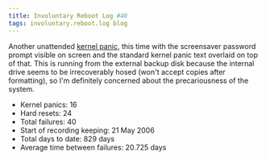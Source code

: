 ```yaml
---
title: Involuntary Reboot Log #40
tags: involuntary.reboot.log blog
---
```


Another unattended [kernel panic](/wiki/kernel_panic), this time with the screensaver password prompt visible on screen and the standard kernel panic text overlaid on top of that. This is running from the external backup disk because the internal drive seems to be irrecoverably hosed (won't accept copies after formatting), so I'm definitely concerned about the precariousness of the system.

-   Kernel panics: 16
-   Hard resets: 24
-   Total failures: 40
-   Start of recording keeping: 21 May 2006
-   Total days to date: 829 days
-   Average time between failures: 20.725 days
